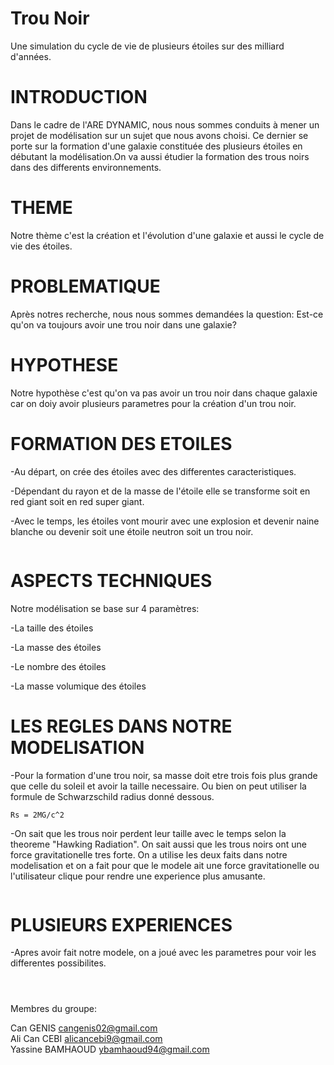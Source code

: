 # Trou Noir

Une simulation du cycle de vie de plusieurs étoiles sur des milliard d'années.

# INTRODUCTION

Dans le cadre de l'ARE DYNAMIC, nous nous sommes conduits à mener un projet de modélisation sur un sujet que nous avons choisi. Ce dernier se porte sur la formation d'une galaxie constituée des plusieurs étoiles en débutant la modélisation.On va aussi étudier la formation des trous noirs dans des differents environnements.

# THEME

Notre thème c'est la création et l'évolution d'une galaxie et aussi le cycle de vie des étoiles.

# PROBLEMATIQUE

Après notres recherche, nous nous sommes demandées la question: Est-ce qu'on va toujours avoir une trou noir dans une galaxie?

# HYPOTHESE 

Notre hypothèse c'est qu'on va pas avoir un trou noir dans chaque galaxie car on doiy avoir plusieurs parametres pour la création d'un trou noir.




# FORMATION DES ETOILES
-Au départ, on crée des étoiles avec des differentes caracteristiques.

-Dépendant du rayon et de la masse de l'étoile elle se transforme soit en red giant soit en red super giant.

-Avec le temps, les étoiles vont mourir avec une explosion et devenir naine blanche ou devenir soit une étoile neutron soit  un trou noir.

<a href="https://zupimages.net/viewer.php?id=22/13/wqrb.jpg"><img src="https://zupimages.net/up/22/13/wqrb.jpg" alt="" /></a>

# ASPECTS TECHNIQUES
Notre modélisation se base sur 4 paramètres:

-La taille des étoiles

-La masse des étoiles

-Le nombre des étoiles

-La masse volumique des étoiles

# LES REGLES DANS NOTRE MODELISATION

-Pour la formation d'une trou noir, sa masse doit etre trois fois plus grande que celle du soleil et avoir la taille necessaire. Ou bien on peut utiliser la formule de Schwarzschild radius donné dessous.

`Rs = 2MG/c^2`

-On sait que les trous noir perdent leur taille avec le temps selon la theoreme "Hawking Radiation". On sait aussi que les trous noirs ont une force gravitationelle tres forte. On a utilise les deux faits dans notre modelisation et on a fait pour que le modele ait une force gravitationelle ou l'utilisateur clique pour rendre une experience plus amusante.

<a href="https://zupimages.net/viewer.php?id=22/15/a2xn.jpg"><img src="https://zupimages.net/up/22/15/a2xn.jpg" alt="" /></a>

# PLUSIEURS EXPERIENCES

-Apres avoir fait notre modele, on a joué avec les parametres pour voir les differentes possibilites.

<a href="https://zupimages.net/viewer.php?id=22/15/rrun.png"><img src="https://zupimages.net/up/22/15/rrun.png" alt="" /></a>

<a href="https://zupimages.net/viewer.php?id=22/15/97o5.png"><img src="https://zupimages.net/up/22/15/97o5.png" alt="" /></a>

<a href="https://zupimages.net/viewer.php?id=22/15/ophx.png"><img src="https://zupimages.net/up/22/15/ophx.png" alt="" /></a>

Membres du groupe:

Can GENIS cangenis02@gmail.com                       
Ali Can CEBI alicancebi9@gmail.com                     
Yassine BAMHAOUD ybamhaoud94@gmail.com

